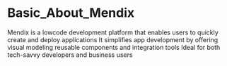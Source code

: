 # Basic_About_Mendix
Mendix is a lowcode development platform that enables users to quickly create and deploy applications It simplifies app development by offering visual modeling reusable components and integration tools Ideal for both tech-savvy developers and business users
